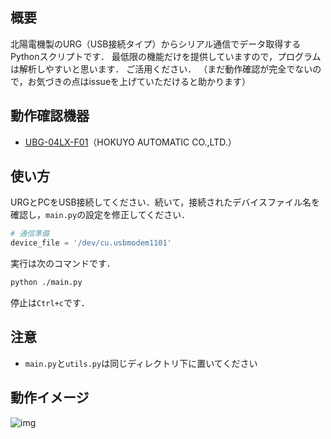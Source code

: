 ## 概要
北陽電機製のURG（USB接続タイプ）からシリアル通信でデータ取得するPythonスクリプトです．
最低限の機能だけを提供していますので，プログラムは解析しやすいと思います．
ご活用ください．
（まだ動作確認が完全でないので，お気づきの点はissueを上げていただけると助かります）

## 動作確認機器
- [UBG-04LX-F01](https://www.hokuyo-aut.co.jp/search/single.php?serial=24&utm_source=google&utm_medium=cpc&utm_campaign=[P-MAX]&gad_source=1&gclid=Cj0KCQiAkKqsBhC3ARIsAEEjuJgjW_HZUi4gD8oWFw98hCq3jgN_M4oOZLgG4-RODck_B9eeZfWw2-QaAm4tEALw_wcB)（HOKUYO AUTOMATIC CO.,LTD.）

## 使い方
URGとPCをUSB接続してください．続いて，接続されたデバイスファイル名を確認し，`main.py`の設定を修正してください．
```python
# 通信準備
device_file = '/dev/cu.usbmodem1101'
```
実行は次のコマンドです．
```bash
python ./main.py
```
停止は`Ctrl+c`です．

## 注意
- `main.py`と`utils.py`は同じディレクトリ下に置いてください

## 動作イメージ
![img](https://publish-01.obsidian.md/access/807e17aa30690c02fbef82ad59c57775/assets/292950747-1695e0d4-79a1-4887-9cd4-6770abcc5a29.png)
